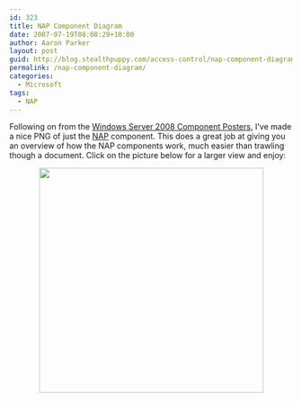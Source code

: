 ```yaml
---
id: 323
title: NAP Component Diagram
date: 2007-07-19T08:08:29+10:00
author: Aaron Parker
layout: post
guid: http://blog.stealthpuppy.com/access-control/nap-component-diagram
permalink: /nap-component-diagram/
categories:
  - Microsoft
tags:
  - NAP
---
```

Following on from the [Windows Server 2008 Component Posters](https://stealthpuppy.com/windows/windows-server-2008-component-posters), I've made a nice PNG of just the [NAP](http://www.microsoft.com/nap) component. This does a great job at giving you an overview of how the NAP components work, much easier than trawling though a document. Click on the picture below for a larger view and enjoy:

<p style="text-align: center">
  <a href="https://stealthpuppy.com/wp-content/uploads/2007/07/Windows2008NAPComponent.png"><img border="0" width="399" src="https://stealthpuppy.com/wp-content/uploads/2007/07/Windows2008NAPComponentPreview.png" height="400" style="width: 399px; height: 400px" /></a>
</p>
